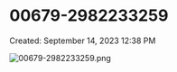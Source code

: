 # 00679-2982233259

Created: September 14, 2023 12:38 PM

![00679-2982233259.png](00679-2982233259%20e5383c4d62064175a245a06fd9c8a7dc/00679-2982233259.png)